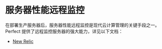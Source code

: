 # 服务器性能远程监控

在部署生产服务器后，服务器性能远程监控是现代云计算管理的关键手段之一。Perfect 提供了远程监控服务器的强大能力，详见以下文档：

* [New Relic](NEWRELIC.md)
